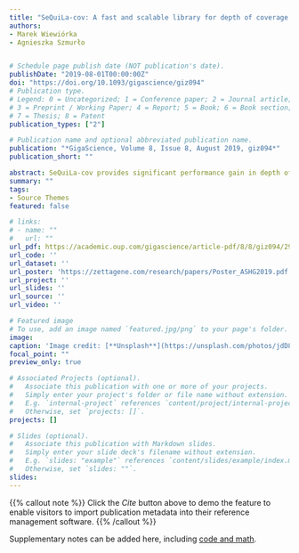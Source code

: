 ```yaml
---
title: "SeQuiLa-cov: A fast and scalable library for depth of coverage calculations"
authors:
- Marek Wiewiórka
- Agnieszka Szmurło


# Schedule page publish date (NOT publication's date).
publishDate: "2019-08-01T00:00:00Z"
doi: "https://doi.org/10.1093/gigascience/giz094"
# Publication type.
# Legend: 0 = Uncategorized; 1 = Conference paper; 2 = Journal article;
# 3 = Preprint / Working Paper; 4 = Report; 5 = Book; 6 = Book section;
# 7 = Thesis; 8 = Patent
publication_types: ["2"]

# Publication name and optional abbreviated publication name.
publication: "*GigaScience, Volume 8, Issue 8, August 2019, giz094*"
publication_short: ""

abstract: SeQuiLa-cov provides significant performance gain in depth of coverage calculations streamlining the widely used bioinformatic processing pipelines.# Summary. An optional shortened abstract.
summary: ""
tags:
- Source Themes
featured: false

# links:
# - name: ""
#   url: ""
url_pdf: https://academic.oup.com/gigascience/article-pdf/8/8/giz094/29098036/giz094.pdf
url_code: ''
url_dataset: ''
url_poster: 'https://zettagene.com/research/papers/Poster_ASHG2019.pdf'
url_project: ''
url_slides: ''
url_source: ''
url_video: ''

# Featured image
# To use, add an image named `featured.jpg/png` to your page's folder.
image:
caption: 'Image credit: [**Unsplash**](https://unsplash.com/photos/jdD8gXaTZsc)'
focal_point: ""
preview_only: true

# Associated Projects (optional).
#   Associate this publication with one or more of your projects.
#   Simply enter your project's folder or file name without extension.
#   E.g. `internal-project` references `content/project/internal-project/index.md`.
#   Otherwise, set `projects: []`.
projects: []

# Slides (optional).
#   Associate this publication with Markdown slides.
#   Simply enter your slide deck's filename without extension.
#   E.g. `slides: "example"` references `content/slides/example/index.md`.
#   Otherwise, set `slides: ""`.
slides:
---
```


{{% callout note %}}
Click the *Cite* button above to demo the feature to enable visitors to import publication metadata into their reference management software.
{{% /callout %}}

Supplementary notes can be added here, including [code and math](https://sourcethemes.com/academic/docs/writing-markdown-latex/).
